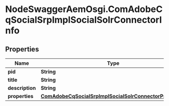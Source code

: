 # NodeSwaggerAemOsgi.ComAdobeCqSocialSrpImplSocialSolrConnectorInfo

## Properties

Name | Type | Description | Notes
------------ | ------------- | ------------- | -------------
**pid** | **String** |  | [optional] 
**title** | **String** |  | [optional] 
**description** | **String** |  | [optional] 
**properties** | [**ComAdobeCqSocialSrpImplSocialSolrConnectorProperties**](ComAdobeCqSocialSrpImplSocialSolrConnectorProperties.md) |  | [optional] 


